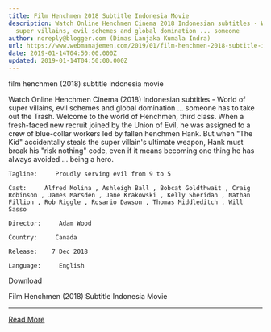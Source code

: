```yaml
---
title: Film Henchmen 2018 Subtitle Indonesia Movie
description: Watch Online Henchmen Cinema 2018 Indonesian subtitles - World of
  super villains, evil schemes and global domination ... someone
author: noreply@blogger.com (Dimas Lanjaka Kumala Indra)
url: https://www.webmanajemen.com/2019/01/film-henchmen-2018-subtitle-indonesia.html
date: 2019-01-14T04:50:00.000Z
updated: 2019-01-14T04:50:00.000Z
---
```


film henchmen (2018) subtitle indonesia  movie
  
  
  
  Watch Online Henchmen Cinema (2018) Indonesian subtitles - World of super villains, evil schemes and global domination ... someone has to take out the Trash.  Welcome to the world of Henchmen, third class.  When a fresh-faced new recruit joined by the Union of Evil, he was assigned to a crew of blue-collar workers led by fallen henchmen Hank.  But when "The Kid" accidentally steals the super villain's ultimate weapon, Hank must break his "risk nothing" code, even if it means becoming one thing he has always avoided ... being a hero. 
  
  
    Tagline:     Proudly serving evil from 9 to 5   
  
    Cast:     Alfred Molina , Ashleigh Ball , Bobcat Goldthwait , Craig Robinson , James Marsden , Jane Krakowski , Kelly Sheridan , Nathan Fillion , Rob Riggle , Rosario Dawson , Thomas Middleditch , Will Sasso   
  
    Director:     Adam Wood   
  
    Country:     Canada   
  
    Release:    7 Dec 2018   
  
    Language:     English   
  
  
  

   Download 

  


  
  
  Film Henchmen (2018) Subtitle Indonesia Movie<hr/> <a href="https://www.webmanajemen.com/2019/01/film-henchmen-2018-subtitle-indonesia.html" rel="follow" class="button" id="read-more">Read More</a>